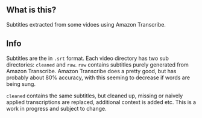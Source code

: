 ## What is this?

Subtitles extracted from some vidoes using Amazon Transcribe.

## Info

Subtitles are the in `.srt` format. Each video directory has two sub directories: `cleaned` and `raw`.
`raw` contains subtitles purely generated from Amazon Transcribe. Amazon Transcribe does a pretty good,
but has probably about 80% accuracy, with this seeming to decrease if words are being sung.

`cleaned` contains the same subtitles, but cleaned up, missing or naively applied transcriptions
are replaced, additional context is added etc. This is a work in progress and subject to change.